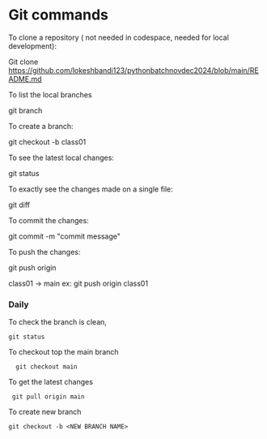 # Git commands

To clone a repository ( not needed in codespace, needed for local development):

Git clone https://github.com/lokeshbandi123/pythonbatchnovdec2024/blob/main/README.md

To list the local branches

git branch

To create a branch:

  git checkout -b class01

To see the latest local changes:

   git status

To exactly see the changes made on a single file:

   git diff

To commit the changes:

   git commit -m "commit message"

To push the changes:

git push origin <sourcebranch>

   class01 -> main
   ex: git push origin class01

### Daily

 To check the branch is clean,

    git status

To checkout top the main branch

      git checkout main

To get the latest changes

     git pull origin main

To create new branch

    git checkout -b <NEW BRANCH NAME>

